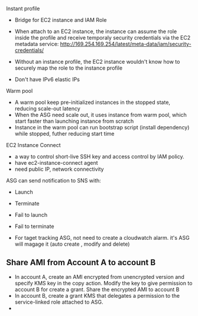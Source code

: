 Instant profile
- Bridge for EC2 instance and IAM Role
- When attach to an EC2 instance, the instance can assume the role inside the profile and receive temporaly security credentials via the EC2 metadata service: http://169.254.169.254/latest/meta-data/iam/security-credentials/<role-name>
- Without an instance profile, the EC2 instance wouldn't know how to securely map the role to the instance profile

- Don't have IPv6 elastic IPs

Warm pool
- A warm pool keep pre-initialized instances in the stopped state, reducing scale-out latency
- When the ASG need scale out, it uses instance from warm pool, which start faster than launching instance from scratch
- Instance in the warm pool can run bootstrap script (install dependency) while stopped, futher reducing start time

EC2 Instance Connect
- a way to control short-live SSH key and access control by IAM policy. 
- have ec2-instance-connect agent 
- need public IP, network connectivity

ASG can send notification to SNS with:
- Launch
- Terminate
- Fail to launch
- Fail to terminate

- For taget tracking ASG, not need to create a cloudwatch alarm. it's ASG will magage it (auto create , modify and delete)

## Share AMI from Account A to account B
- In account A, create an AMI encrypted from unencrypted version and specify KMS key in the copy action. Modify the key to give permission to account B for create a grant. Share the encrypted AMI to account B
- In account B, create a grant KMS that delegates a permission to the service-linked role attached to ASG.
- 
